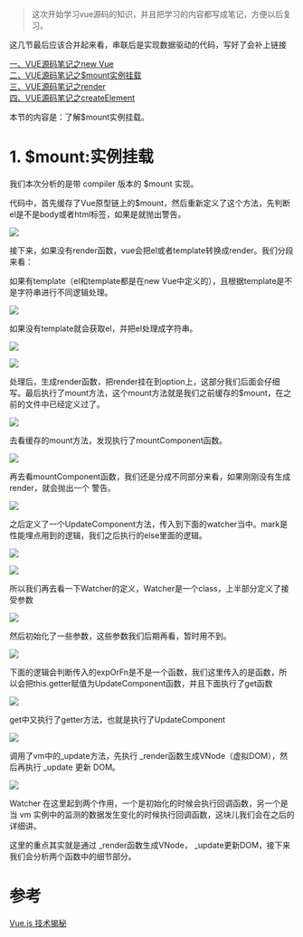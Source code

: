 >这次开始学习vue源码的知识，并且把学习的内容都写成笔记，方便以后复习。

<p>这几节最后应该合并起来看，串联后是实现数据驱动的代码，写好了会补上链接</p>

[一、VUE源码笔记之new Vue](https://github.com/zangyuechao100/blog/tree/master/vue%E6%BA%90%E7%A0%81%E5%88%86%E6%9E%90/3.%E6%95%B0%E6%8D%AE%E9%A9%B1%E5%8A%A8/1.new%20Vue)
<br>
[二、VUE源码笔记之$mount实例挂载](https://github.com/zangyuechao100/blog/tree/master/vue%E6%BA%90%E7%A0%81%E5%88%86%E6%9E%90/3.%E6%95%B0%E6%8D%AE%E9%A9%B1%E5%8A%A8/2.%24mount%E5%AE%9E%E4%BE%8B%E6%8C%82%E8%BD%BD)
<br>
[三、VUE源码笔记之render](https://github.com/zangyuechao100/blog/tree/master/vue%E6%BA%90%E7%A0%81%E5%88%86%E6%9E%90/3.%E6%95%B0%E6%8D%AE%E9%A9%B1%E5%8A%A8/3.render)
<br>
[四、VUE源码笔记之createElement](https://github.com/zangyuechao100/blog/tree/master/vue%E6%BA%90%E7%A0%81%E5%88%86%E6%9E%90/3.%E6%95%B0%E6%8D%AE%E9%A9%B1%E5%8A%A8/4.createElement)

<p>本节的内容是：了解$mount实例挂载。</p>

<h1>1. $mount:实例挂载</h1>

<p>我们本次分析的是带 compiler 版本的 $mount 实现。</p>

<p>代码中，首先缓存了Vue原型链上的$mount，然后重新定义了这个方法，先判断el是不是body或者html标签，如果是就抛出警告。</p>


![](https://user-gold-cdn.xitu.io/2019/6/26/16b92ecfce766720?w=796&h=372&f=png&s=35894)


<p>接下来，如果没有render函数，vue会把el或者template转换成render。我们分段来看：</p>

<p>如果有template（el和template都是在new Vue中定义的），且根据template是不是字符串进行不同逻辑处理。</p>


![](https://user-gold-cdn.xitu.io/2019/6/26/16b92f1a32236829?w=734&h=547&f=png&s=51534)


<p>如果没有template就会获取el，并把el处理成字符串。</p>


![](https://user-gold-cdn.xitu.io/2019/6/26/16b92f3f21ac1583?w=350&h=90&f=png&s=4538)


![](https://user-gold-cdn.xitu.io/2019/6/26/16b92f406808900a?w=599&h=231&f=png&s=19719)


<p>处理后，生成render函数，把render挂在到option上，这部分我们后面会仔细写。最后执行了mount方法，这个mount方法就是我们之前缓存的$mount，在之前的文件中已经定义过了。</p>


![](https://user-gold-cdn.xitu.io/2019/6/26/16b92f58c3010534?w=878&h=579&f=png&s=62711)


<p>去看缓存的mount方法，发现执行了mountComponent函数。</p>


![](https://user-gold-cdn.xitu.io/2019/6/26/16b92f90bc541086?w=549&h=199&f=png&s=18272)


<p>再去看mountComponent函数，我们还是分成不同部分来看，如果刚刚没有生成render，就会抛出一个 警告。</p>


![](https://user-gold-cdn.xitu.io/2019/6/26/16b9313905bfbd9b?w=917&h=665&f=png&s=66937)


<p>之后定义了一个UpdateComponent方法，传入到下面的watcher当中。mark是性能埋点用到的逻辑，我们之后执行的else里面的逻辑。</p>


![](https://user-gold-cdn.xitu.io/2019/6/26/16b9316eaa52ade3?w=833&h=592&f=png&s=58216)


![](https://user-gold-cdn.xitu.io/2019/6/26/16b931889090c5ca?w=828&h=293&f=png&s=33440)


<p>所以我们再去看一下Watcher的定义，Watcher是一个class，上半部分定义了接受参数</p>


![](https://user-gold-cdn.xitu.io/2019/6/26/16b9319203d94903?w=642&h=727&f=png&s=56499)


<p>然后初始化了一些参数，这些参数我们后期再看，暂时用不到。</p>


![](https://user-gold-cdn.xitu.io/2019/6/26/16b9319841c66913?w=647&h=502&f=png&s=43451)


<p>下面的逻辑会判断传入的expOrFn是不是一个函数，我们这里传入的是函数，所以会把this.getter赋值为UpdateComponent函数，并且下面执行了get函数</p>


![](https://user-gold-cdn.xitu.io/2019/6/26/16b931a6c48f9b92?w=610&h=458&f=png&s=36169)


<p>get中又执行了getter方法，也就是执行了UpdateComponent</p>

![](https://user-gold-cdn.xitu.io/2019/6/26/16b931b9f9e715c7?w=705&h=316&f=png&s=23529)


<p>调用了vm中的_update方法，先执行  _render函数生成VNode（虚拟DOM），然后再执行 _update 更新 DOM。</p>


![](https://user-gold-cdn.xitu.io/2019/6/26/16b931c239a9a776?w=417&h=79&f=png&s=5410)


<p>Watcher 在这里起到两个作用，一个是初始化的时候会执行回调函数，另一个是当 vm 实例中的监测的数据发生变化的时候执行回调函数，这块儿我们会在之后的详细讲。</p>

<p>这里的重点其实就是通过 _render函数生成VNode， _update更新DOM，接下来我们会分析两个函数中的细节部分。</p>


<h1>参考</h1>

[Vue.js 技术揭秘](https://ustbhuangyi.github.io/vue-analysis/prepare/)